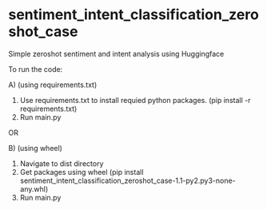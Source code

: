 # sentiment_intent_classification_zeroshot_case
Simple zeroshot sentiment and intent analysis using Huggingface

To run the code:

A) (using requirements.txt)
  1) Use requirements.txt to install requied python packages. (pip install -r requirements.txt)
  2) Run main.py

OR

B) (using wheel)
  1) Navigate to dist directory
  2) Get packages using wheel (pip install sentiment_intent_classification_zeroshot_case-1.1-py2.py3-none-any.whl)
  3) Run main.py



